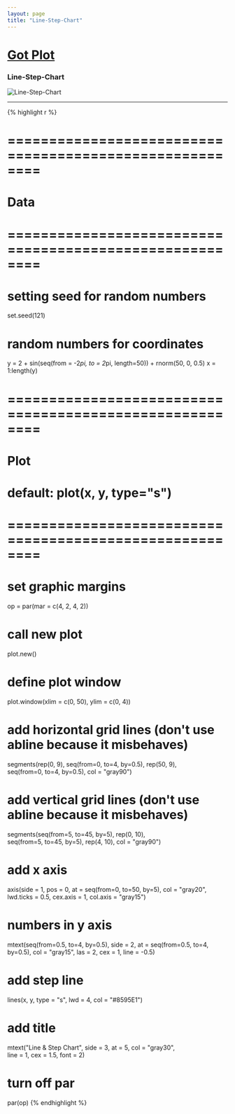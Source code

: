 ```yaml
---
layout: page
title: "Line-Step-Chart"
---
```


# [Got Plot](/gotplot) 

### Line-Step-Chart 

![Line-Step-Chart](../images/line-step-chart.png) 

-----

{% highlight r %} 
# ======================================================== 
# Data 
# ======================================================== 
# setting seed for random numbers 
set.seed(121) 
 
# random numbers for coordinates 
y = 2 + sin(seq(from = -2*pi, to = 2*pi, length=50)) + rnorm(50, 0, 0.5) 
x = 1:length(y) 
 
 
# ======================================================== 
# Plot 
# default: plot(x, y, type="s") 
# ======================================================== 
# set graphic margins 
op = par(mar = c(4, 2, 4, 2)) 
# call new plot 
plot.new() 
# define plot window 
plot.window(xlim = c(0, 50), ylim = c(0, 4)) 
# add horizontal grid lines (don't use abline because it misbehaves) 
segments(rep(0, 9), seq(from=0, to=4, by=0.5), rep(50, 9),  
         seq(from=0, to=4, by=0.5), col = "gray90") 
# add vertical grid lines (don't use abline because it misbehaves) 
segments(seq(from=5, to=45, by=5), rep(0, 10),  
         seq(from=5, to=45, by=5), rep(4, 10), col = "gray90") 
# add x axis 
axis(side = 1, pos = 0, at = seq(from=0, to=50, by=5), col = "gray20",  
     lwd.ticks = 0.5, cex.axis = 1, col.axis = "gray15") 
# numbers in y axis 
mtext(seq(from=0.5, to=4, by=0.5), side = 2, at = seq(from=0.5, to=4, by=0.5), 
      col = "gray15", las = 2, cex = 1, line = -0.5) 
# add step line 
lines(x, y, type = "s", lwd = 4, col = "#8595E1") 
# add title 
mtext("Line & Step Chart", side = 3, at = 5, col = "gray30",  
      line = 1, cex = 1.5, font = 2) 
# turn off par 
par(op) 
{% endhighlight %} 
